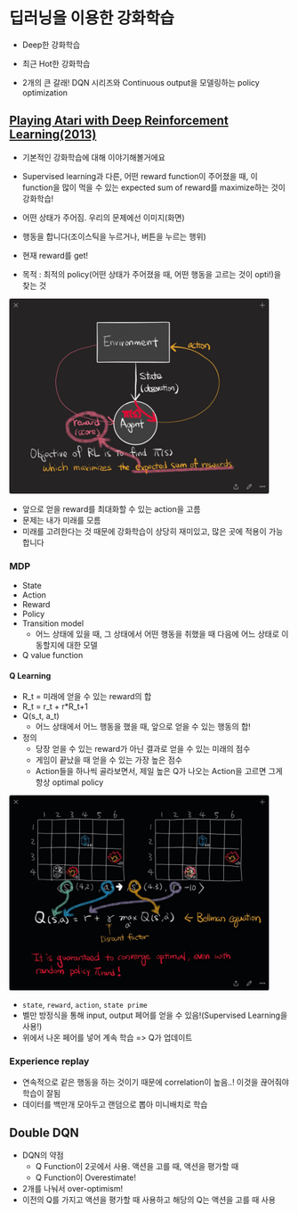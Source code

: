 # 딥러닝을 이용한 강화학습

- Deep한 강화학습
- 최근 Hot한 강화학습

- 2개의 큰 갈래! DQN 시리즈와 Continuous output을 모델링하는 policy optimization

## [Playing Atari with Deep Reinforcement Learning(2013)](https://github.com/sjchoi86/dl_tutorials_10weeks/blob/master/papers/Playing%20Atari%20with%20Deep%20Reinforcement%20Learning.pdf)

- 기본적인 강화학습에 대해 이야기해볼거에요
- Supervised learning과 다른, 어떤 reward function이 주어졌을 때, 이 function을 많이 먹을 수 있는 expected sum of reward를 maximize하는 것이 강화학습!

- 어떤 상태가 주어짐. 우리의 문제에선 이미지(화면)
- 행동을 합니다(조이스틱을 누르거나, 버튼을 누르는 행위)
- 현재 reward를 get!

- 목적 : 최적의 policy(어떤 상태가 주어졌을 때, 어떤 행동을 고르는 것이 opti!)을 찾는 것

<img src="../images/reinforcementlearning001.png" height="350">

- 앞으로 얻을 reward를 최대화할 수 있는 action을 고름
- 문제는 내가 미래를 모름
- 미래를 고려한다는 것 때문에 강화학습이 상당히 재미있고, 많은 곳에 적용이 가능합니다

### MDP
- State
- Action
- Reward
- Policy
- Transition model 
	- 어느 상태에 있을 때, 그 상태에서 어떤 행동을 취했을 때 다음에 어느 상태로 이동할지에 대한 모델 
- Q value function


#### Q Learning
- R_t = 미래에 얻을 수 있는 reward의 합
- R_t = r_t + r*R_t+1
- Q(s_t, a_t)
	- 어느 상태에서 어느 행동을 했을 때, 앞으로 얻을 수 있는 행동의 합!
- 정의
	- 당장 얻을 수 있는 reward가 아닌 결과로 얻을 수 있는 미래의 점수
	- 게임이 끝났을 때 얻을 수 있는 가장 높은 점수
	- Action들을 하나씩 골라보면서, 제일 높은 Q가 나오는 Action을 고르면 그게 항상 optimal policy
	
<img src="../images/reinforcementlearning002.png" height="350">

- ```state```, ```reward```, ```action```, ```state prime```
- 벨만 방정식을 통해 input, output 페어를 얻을 수 있음!(Supervised Learning을 사용!)
- 위에서 나온 페어를 넣어 계속 학습 => Q가 업데이트

### Experience replay
- 연속적으로 같은 행동을 하는 것이기 때문에 correlation이 높음..! 이것을 끊어줘야 학습이 잘됨
- 데이터를 백만개 모아두고 랜덤으로 뽑아 미니배치로 학습

## Double DQN
- DQN의 약점 
	- Q Function이 2곳에서 사용. 액션을 고를 때, 액션을 평가할 때
	- Q Function이 Overestimate!
- 2개를 나눠서 over-optimism!
- 이전의 Q를 가지고 액션을 평가할 때 사용하고 해당의 Q는 액션을 고를 때 사용
